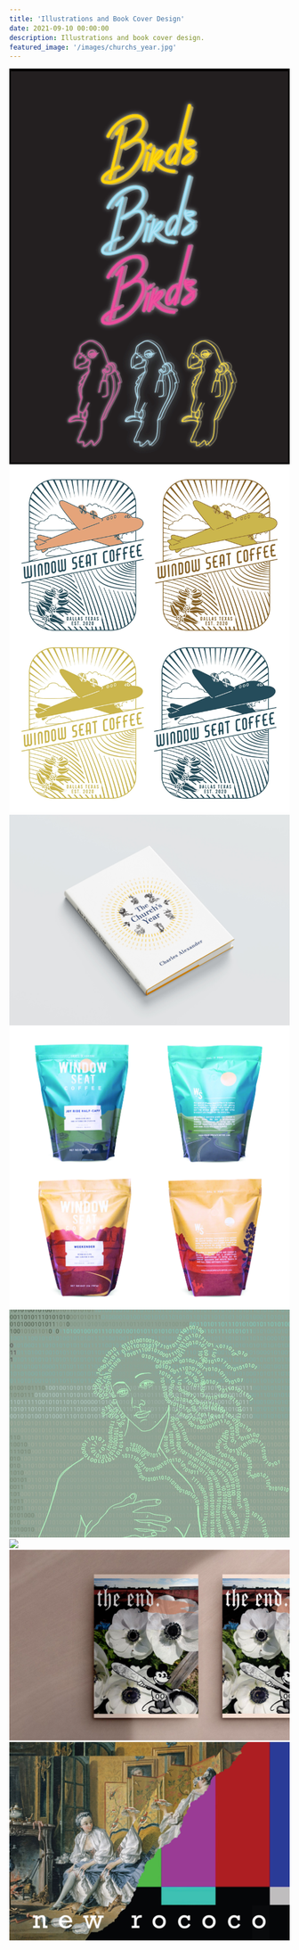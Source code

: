 ```yaml
---
title: 'Illustrations and Book Cover Design'
date: 2021-09-10 00:00:00
description: Illustrations and book cover design.
featured_image: '/images/churchs_year.jpg'
---
```


<div class="gallery" data-columns="3">
	<img src="/images/text_parrots_gif.gif">
	<img src="/images/teeshirt.jpg">
	<img src="/images/churchs_year.jpg">
	<img src="/images/windowseatbags1.jpg">
	<img src="/images/venus.jpg">
	<img src="/images/grace_glory.png">
	<img src="/images/photo_collage_poppies-01.jpg">	
	<img src="/images/glitch.JPG">
		
		
</div>
